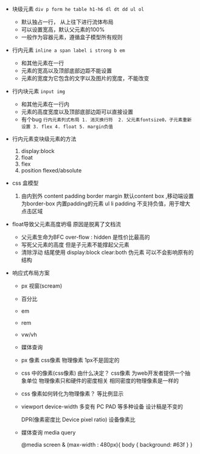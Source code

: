 - 块级元素
    `div p form he table h1-h6 dl dt dd ul ol`
    - 默认独占一行， 从上往下进行流体布局
    - 可以设置宽高，默认父元素的100%
    - 一般作为容器元素，遵循盒子模型所有规则

- 行内元素 
    `inline a span label i strong b em`
    - 和其他元素在一行
    - 元素的宽高以及顶部底部边距不能设置
    - 元素的宽度为它包含的文字以及图片的宽度，不能改变

- 行内块元素
    `input img`
    - 和其他元素在一行内
    - 元素的高度宽度以及顶部底部边距可以直接设置 
    - 有个bug 
        `行内元素列式布局 1. 消灭换行符  2. 父元素fontsize0，子元素重新设置 3. flex 4. float 5. margin负值`

- 行内元素变块级元素的方法
    1. display:block
    2. float
    3. flex
    4. position flexed/absolute

- css 盒模型
    1. 由内到外
        content padding border margin 
        默认content box ,移动端设置为border-box
        内置padding的元素 ul li
        padding 不支持负值，用于增大点击区域

- float导致父元素高度坍塌
    原因是脱离了文档流
    - 父元素生命为BFC
        over-flow : hidden 是性价比最高的
    - 写死父元素的高度
        但是子元素不能撑起父元素
    - 清除浮动
        结尾使用 display:block clear:both
        伪元素 可以不会影响原有的结构

- 响应式布局方案
    - px 视窗(scream)
    - 百分比
    - em
    - rem
    - vw/vh
    - 媒体查询

    - px 像素 css像素 物理像素
        1px不是固定的

    - css 中的像素(css像素) 由什么决定？
        css像素 为web开发者提供一个抽象单位
        物理像素只和硬件的密度相关 相同密度的物理像素是一样的

    - css 像素如何转化为物理像素？ 等比例显示

    - viewport
        device-width 多变有 PC PAD 等多种设备
        设计稿是不变的

        DPR(像素密度比 Device pixel ratio) 设备像素比

    - 媒体查询
        media query

        @media screen & (max-width : 480px){
            body {
                background: #63f
            }
        }